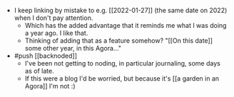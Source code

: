- I keep linking by mistake to e.g. [[2022-01-27]] (the same date on 2022) when I don't pay attention.
  - Which has the added advantage that it reminds me what I was doing a year ago. I like that.
  - Thinking of adding that as a feature somehow? "[[On this date]] some other year, in this Agora..."
- #push [[backnoded]]
  - I've been not getting to noding, in particular journaling, some days as of late.
  - If this were a blog I'd be worried, but because it's [[a garden in an Agora]] I'm not :)

